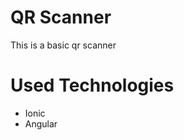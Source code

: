 <h1>QR Scanner</h1>

This is a basic qr scanner 

<h1>Used Technologies</h1>
<ul>
  <li>Ionic</li>
  <li>Angular</li>
</ul>
